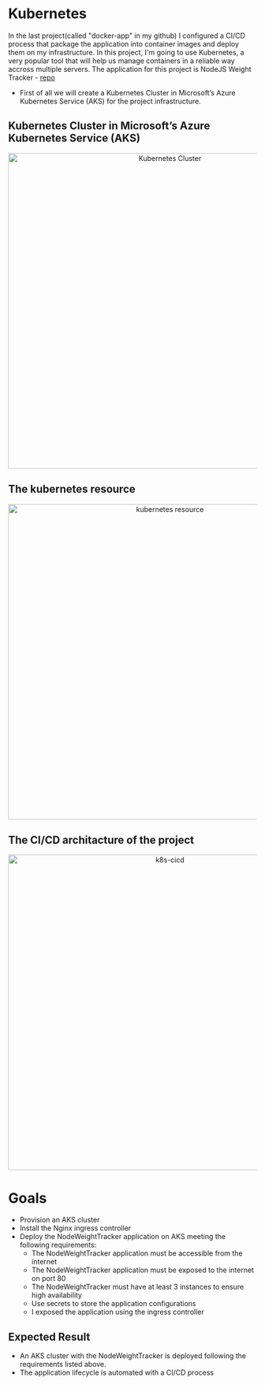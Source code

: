 # Kubernetes
In the last project(called "docker-app" in my github) I configured a CI/CD process that package the application into container images and deploy them on my infrastructure.
In this project, I'm going to use Kubernetes, a very popular tool that will help us manage containers in a reliable way accross multiple servers.
The application for this project is NodeJS Weight Tracker - [repo](https://github.com/shir707/bootcamp-app)


* First of all we will create a Kubernetes Cluster in Microsoft’s Azure Kubernetes Service (AKS) for the project infrastructure.
## Kubernetes Cluster in Microsoft’s Azure Kubernetes Service (AKS)

<p align="center">
<img width="640" alt="Kubernetes Cluster" src=https://user-images.githubusercontent.com/71608579/142842827-be399f64-cfdc-4b81-9dc5-ddfb381a59d1.png />
<p/>

## The kubernetes resource

<p align="center">
<img width="640" alt="kubernetes resource" src=https://user-images.githubusercontent.com/71608579/142843057-8234138f-8000-4370-aad7-d1df9907b4e9.png />
<p/>

## The CI/CD architacture of the project

<p align="center">
<img width="640" alt="k8s-cicd" src="https://user-images.githubusercontent.com/71608579/142842898-1d014d86-883f-4d13-9dc6-4c23d3c41d22.png">
<p/>

# Goals
* Provision an AKS cluster
* Install the Nginx ingress controller
* Deploy the NodeWeightTracker application on AKS meeting the following requirements:
  * The NodeWeightTracker application must be accessible from the internet
  * The NodeWeightTracker application must be exposed to the internet on port 80
  * The NodeWeightTracker must have at least 3 instances to ensure high availability
  * Use secrets to store the application configurations
  * I exposed the application using the ingress controller

## Expected Result
* An AKS cluster with the NodeWeightTracker is deployed following the requirements listed above.
* The application lifecycle is automated with a CI/CD process